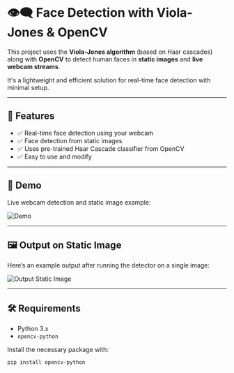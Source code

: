 # 👁️‍🗨️ Face Detection with Viola-Jones & OpenCV

This project uses the **Viola-Jones algorithm** (based on Haar cascades) along with **OpenCV** to detect human faces in **static images** and **live webcam streams**.

It's a lightweight and efficient solution for real-time face detection with minimal setup.

---

## 📌 Features

- ✅ Real-time face detection using your webcam
- ✅ Face detection from static images
- ✅ Uses pre-trained Haar Cascade classifier from OpenCV
- ✅ Easy to use and modify

---

## 🎥 Demo

Live webcam detection and static image example:

![Demo](docs/demo.gif)

---

## 🖼️ Output on Static Image

Here’s an example output after running the detector on a single image:

![Output Static Image](output_static_image.jpg)

---

## 🛠 Requirements

- Python 3.x
- `opencv-python`

Install the necessary package with:

```bash
pip install opencv-python

  
